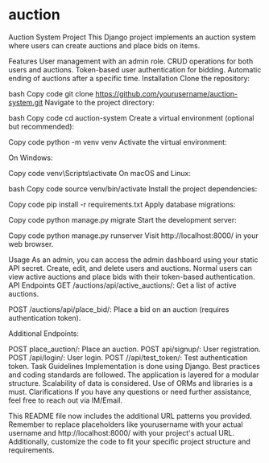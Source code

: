 # auction
Auction System Project
This Django project implements an auction system where users can create auctions and place bids on items.

Features
User management with an admin role.
CRUD operations for both users and auctions.
Token-based user authentication for bidding.
Automatic ending of auctions after a specific time.
Installation
Clone the repository:

bash
Copy code
git clone https://github.com/yourusername/auction-system.git
Navigate to the project directory:

bash
Copy code
cd auction-system
Create a virtual environment (optional but recommended):

Copy code
python -m venv venv
Activate the virtual environment:

On Windows:

Copy code
venv\Scripts\activate
On macOS and Linux:

bash
Copy code
source venv/bin/activate
Install the project dependencies:

Copy code
pip install -r requirements.txt
Apply database migrations:

Copy code
python manage.py migrate
Start the development server:

Copy code
python manage.py runserver
Visit http://localhost:8000/ in your web browser.

Usage
As an admin, you can access the admin dashboard using your static API secret. Create, edit, and delete users and auctions.
Normal users can view active auctions and place bids with their token-based authentication.
API Endpoints
GET /auctions/api/active_auctions/: Get a list of active auctions.

POST /auctions/api/place_bid/: Place a bid on an auction (requires authentication token).

Additional Endpoints:

POST place_auction/: Place an auction.
POST api/signup/: User registration.
POST /api/login/: User login.
POST //api/test_token/: Test authentication token.
Task Guidelines
Implementation is done using Django.
Best practices and coding standards are followed.
The application is layered for a modular structure.
Scalability of data is considered.
Use of ORMs and libraries is a must.
Clarifications
If you have any questions or need further assistance, feel free to reach out via IM/Email.

This README file now includes the additional URL patterns you provided. Remember to replace placeholders like yourusername with your actual username and http://localhost:8000/ with your project's actual URL. Additionally, customize the code to fit your specific project structure and requirements.




